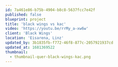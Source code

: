 ```yaml
---
id: 7a461e86-b75b-4904-b8c8-5637fcc7e42f
published: false
blueprint: project
title: 'black wings vs kac'
video: 'https://youtu.be/rrMy_a-xw6w'
client: 'Black Wings'
location: 'Eisarena, Linz'
updated_by: 3b1835fb-f772-46f8-877c-2057921937cd
updated_at: 1681369522
thumbnail:
  - thumbnail-quer-black-wings-kac.png
---
```

